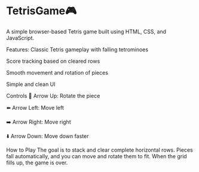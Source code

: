 # TetrisGame🎮

A simple browser-based Tetris game built using HTML, CSS, and JavaScript.

Features:
Classic Tetris gameplay with falling tetrominoes

Score tracking based on cleared rows

Smooth movement and rotation of pieces

Simple and clean UI

Controls
🔼 Arrow Up: Rotate the piece

⬅️ Arrow Left: Move left

➡️ Arrow Right: Move right

⬇️ Arrow Down: Move down faster

How to Play
The goal is to stack and clear complete horizontal rows. Pieces fall automatically, and you can move and rotate them to fit. When the grid fills up, the game is over.
